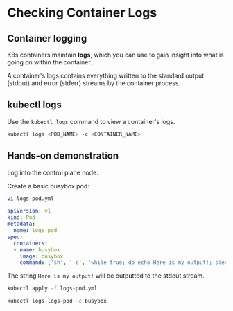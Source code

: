 # Checking Container Logs

## Container logging

K8s containers maintain **logs**, which you can use to gain insight into what is going on within the container.

A container's logs contains everything written to the standard output (stdout) and error (stderr) streams by the container process.

## kubectl logs

Use the `kubectl logs` command to view a container's logs.

```zsh
kubectl logs <POD_NAME> -c <CONTAINER_NAME>
```

## Hands-on demonstration

Log into the control plane node.

Create a basic busybox pod:

```zsh
vi logs-pod.yml
```

```yaml
apiVersion: v1
kind: Pod
metadata:
  name: logs-pod
spec:
  containers:
  - name: busybox
    image: busybox
    command: ['sh', '-c', 'while true; do echo Here is my output!; sleep 5; done']
```

The string `Here is my output!` will be outputted to the stdout stream.

```zsh
kubectl apply -f logs-pod.yml
```

```zsh
kubectl logs logs-pod -c busybox
```
